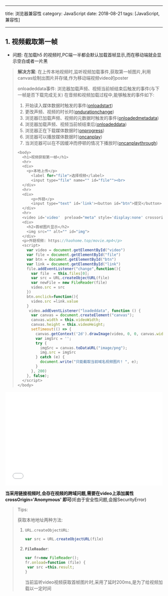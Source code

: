-----
title: 浏览器兼容性
category: JavaScript
date: 2018-08-21
tags: [JavaScript,兼容性]

------

## 1. 视频截取第一帧

- 问题: 在加载h5 的视频时,PC端一半都会默认加载首帧显示,而在移动端就会显示空白或者一片黑

> **解决方案**: 在上传本地视频时,监听视频加载事件,获取第一帧图片,利用canvas绘制出图片并存储,作为移动端视频video的poster
>
> onloadeddata事件:  浏览器加载声频、视频当前帧结束后触发的事件(与下一帧是否下载完成无关)
> 在音频和视频加载过程中,能够触发的事件如下:
>
> 1. 开始读入媒体数据时触发的事件([onloadstart](http://www.webkkl.com/api-v/onloadstart.php))
> 2. 更改声频、视频的时长时([ondurationchange](http://www.webkkl.com/api-v/ondurationchange.php))
> 3. 浏览器已加载声频、视频的元数据时触发的事件([onloadedmetadata](http://www.webkkl.com/api-v/onloadedmetadata.php))
> 4. 浏览器加载声频、视频当前帧结束后([onloadeddata](http://www.webkkl.com/api-v/onloadeddata.php))
> 5. 浏览器正在下载媒体数据时([onprogress](http://www.webkkl.com/api-v/onprogress.php))
> 6. 浏览器可以播放媒体数据时([oncanplay](http://www.webkkl.com/api-v/oncanplay.php))
> 7. 当浏览器可以在不因缓冲而停顿的情况下播放时([oncanplaythrough](http://www.webkkl.com/api-v/oncanplaythrough.php))
>
> ```JavaScript
> <body>
>   <h1>视频获取第一帧</h1>
>   <hr>
>   <div>
>     <p>本地上传</p>
>       <label for="file">选择视频</label> 
>       <input type="file" name="" id="file""><br>
>   </div>
>   <hr>
>   <div>
>       <p>外链</p>
>       <input type="text" id='link'><button id="btn">提交</button>
>   </div>
>   <hr>
>   <video id='video'  preload="meta" style='display:none' crossorigin="anonymous"></video>
>   <div>
>     <h2>首帧图片显示</h2>
>     <img src="" alt="" id="img">
>   </div>
> 	<p>外链视频: https://haohome.top/movie.mp4</p>
>   <script>
>     var video = document.getElementById("video")
>     var file = document.getElementById("file")
>     var btn = document.getElementById("btn")
>     var link = document.getElementById("link")
>     file.addEventListener("change",function(){
>       var file  = this.files[0];
>       var src = URL.createObjectURL(file)
>       var newFile = new FileReader(file)
>       video.src = src
>     })
>     btn.onclick=function(){
>       video.src =link.value
>     }
>      video.addEventListener("loadeddata", function () {
>       var canvas = document.createElement("canvas");
>       canvas.width = this.videoWidth;
>       canvas.height = this.videoHeight;
>       setTimeout(() => {
>         canvas.getContext('2d').drawImage(video, 0, 0, canvas.width, canvas.height);
>         var imgSrc = '';
>         try {
>           imgSrc = canvas.toDataURL("image/png");
>           img.src = imgSrc
>         } catch (e) {
>           document.write("只能截取当前域名视频图片! ", e);
>         }
>       }, 200)
>     }, false);
>   </script>
> </body>
> ```

<iframe width="100%" height="300" src="//jsrun.net/PqhKp/embedded/all/light/" allowfullscreen="allowfullscreen" frameborder="0"></iframe>

**当采用链接视频时,会存在视频的跨域问题,需要在video上添加属性crossOrigin='Anonymous' 即可**(IE由于安全性问题,会报SecurityError)

> Tips:
>
> 获取本地地址两种方法:
>
> 1. `URL.createObjectURL`: 
>
>    ```JavaScript
>    var src = URL.createObjectURL(file)
>    ```
>
> 2. **`FileReader`**:
>
>    ```JavaScript
>    var fr=new FileReader();
>    fr.onload=function (file) {
>     var src =this.result;
>    }
>    ```
>    当前监听video视频获取首帧图片时,采用了延时200ms,是为了给视频加载以一定时间
>